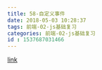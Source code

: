 ```yaml
---
title: 58-自定义事件
date: 2018-05-03 10:28:37
tags: 前端-02-js基础复习
categories: 前端-02-js基础复习
id : 1537687031466
---
```

[link](https://codepen.io/fengdou/pen/mxqXNy?editors=1100)